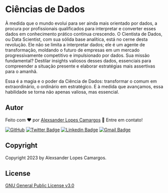 # Ciências de Dados  

À medida que o mundo evolui para ser ainda mais orientado por dados, a procura por profissionais qualificados para interpretar e converter esses dados em conhecimento prático continua crescendo. O Cientista de Dados, ou Data Scientist, com sua sólida base analítica, está no cerne desta revolução. Ele não se limita a interpretar dados; ele é um agente de transformação, moldando o futuro de empresas em um mercado progressivamente competitivo e impulsionado por dados. Sua missão fundamental? Destilar insights valiosos desses dados, essenciais para compreender a situação presente e elaborar estratégias mais assertivas para o amanhã.

Essa é a magia e o poder da Ciência de Dados: transformar o comum em extraordinário, o ordinário em estratégico. E à medida que avançamos, essa habilidade se torna não apenas valiosa, mas essencial.

## Autor

Feito com :heart: por [Alexsander Lopes Camargos](https://github.com/alexcamargos) :wave: Entre em contato!

[![GitHub](https://img.shields.io/badge/-AlexCamargos-1ca0f1?style=flat-square&labelColor=1ca0f1&logo=github&logoColor=white&link=https://github.com/alexcamargos)](https://github.com/alexcamargos)
[![Twitter Badge](https://img.shields.io/badge/-@alcamargos-1ca0f1?style=flat-square&labelColor=1ca0f1&logo=twitter&logoColor=white&link=https://twitter.com/alcamargos)](https://twitter.com/alcamargos)
[![Linkedin Badge](https://img.shields.io/badge/-alexcamargos-1ca0f1?style=flat-square&logo=Linkedin&logoColor=white&link=https://www.linkedin.com/in/alexcamargos/)](https://www.linkedin.com/in/alexcamargos/)
[![Gmail Badge](https://img.shields.io/badge/-alcamargos@vivaldi.net-1ca0f1?style=flat-square&labelColor=1ca0f1&logo=Gmail&logoColor=white&link=mailto:alcamargos@vivaldi.net)](mailto:alcamargos@vivaldi.net)

## Copyright

Copyright 2023 by Alexsander Lopes Camargos.

## License

[GNU General Public License v3.0](LICENSE)